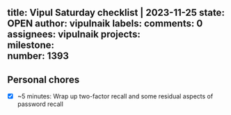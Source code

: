 title:	Vipul Saturday checklist | 2023-11-25
state:	OPEN
author:	vipulnaik
labels:	
comments:	0
assignees:	vipulnaik
projects:	
milestone:	
number:	1393
--
## Personal chores

- [x] ~5 minutes: Wrap up two-factor recall and some residual aspects of password recall
